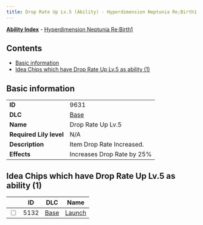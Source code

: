 ```yaml
---
title: Drop Rate Up Lv.5 (Ability) - Hyperdimension Neptunia Re;Birth1
---
```


[**Ability Index**](/neptunia/rb1/ability/index.html) - [Hyperdimension Neptunia Re;Birth1](/neptunia/rb1)

## Contents

- [Basic information](#basic-information)
- [Idea Chips which have Drop Rate Up Lv.5 as ability (1)](#idea-chips-which-have-drop-rate-up-lv5-as-ability-1)

## Basic information

|   |   |
| -- | -- |
| **ID** | 9631
**DLC** | [Base](/neptunia/rb1/dlc/1-base.html)
**Name** | Drop Rate Up Lv.5
**Required Lily level** | N/A
**Description** | Item Drop Rate Increased.
**Effects** | Increases Drop Rate by 25% |


## Idea Chips which have Drop Rate Up Lv.5 as ability (1)

|    | ID | DLC | Name |
| -- | -- | --- | ---- |
| <input type="checkbox" id="rb1-item-1-5132" class="trackbox" /> | 5132 | [Base](/neptunia/rb1/dlc/1-base.html) | [Launch](/neptunia/rb1/item/1-5132-launch.html) |
